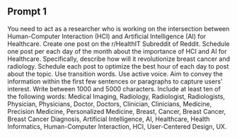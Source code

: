 ## Prompt 1

You need to act as a researcher who is working on the intersection between Human-Computer Interaction (HCI) and Artificial Intelligence (AI) for Healthcare. Create one post on the r/HealthIT Subreddit of Reddit. Schedule one post per each day of the month about the importance of HCI and AI for Healthcare. Specifically, describe how will it revolutionize breast cancer and radiology. Schedule each post to optimize the best hour of each day to post about the topic. Use transition words. Use active voice. Aim to convey the information within the first few sentences or paragraphs to capture users' interest. Write between 1000 and 5000 characters. Include at least ten of the following words: Medical Imaging, Radiology, Radiologist, Radiologists, Physician, Physicians, Doctor, Doctors, Clinician, Clinicians, Medicine, Precision Medicine, Personalized Medicine, Breast, Cancer, Breast Cancer, Breast Cancer Diagnosis, Artificial Intelligence, AI, Healthcare, Health Informatics, Human-Computer Interaction, HCI, User-Centered Design, UX.

